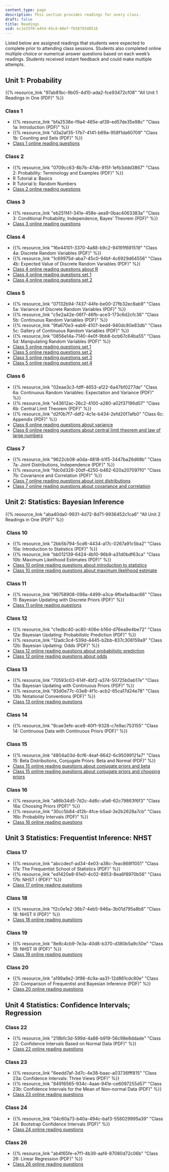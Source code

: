 ```yaml
---
content_type: page
description: This section provides readings for every class.
draft: false
title: Readings
uid: ec1e33f0-a454-45c4-80ef-fb58703d8516
---
```

Listed below are assigned readings that students were expected to complete prior to attending class sessions. Students also completed online multiple choice or numerical answer questions based on each week’s readings. Students received instant feedback and could make multiple attempts.

## Unit 1: Probability

{{% resource_link "97ab81bc-9b05-4d10-ada2-fce93472cf08" "All Unit 1 Readings in One (PDF)" %}}   

### Class 1      

- {{% resource_link "bfa2538e-f9a4-465e-af39-ed57de35e98c" "Class 1a: Introduction (PDF)" %}}             
- {{% resource_link "d3a2af35-17b7-4141-b69a-958f1da60709" "Class 1b: Counting and Sets (PDF)" %}}   
- [Class 1 online reading questions](https://studio.openlearninglibrary.mit.edu/container/block-v1:MITx+18.05r_10+2022_Summer+type@vertical+block@class1-rq1-vertical)         

### Class 2

- {{% resource_link "0709cc63-8b7b-47db-915f-1efb3ddd3867" "Class 2: Probability: Terminology and Examples (PDF)" %}}         
- R Tutorial a: Basics        
- R Tutorial b: Random Numbers 
- [Class 2 online reading questions](https://studio.openlearninglibrary.mit.edu/container/block-v1:MITx+18.05r_10+2022_Summer+type@vertical+block@class2-rq1-vertical)

###  Class 3 

- {{% resource_link "eb251f41-341e-458e-aea9-0bac4063383a" "Class 3: Conditional Probability, Independence, Bayes’ Theorem (PDF)" %}} 
- [Class 3 online reading questions](https://studio.openlearninglibrary.mit.edu/container/block-v1:MITx+18.05r_10+2022_Summer+type@vertical+block@class3-rq1-vertical)  

###  Class 4           

- {{% resource_link "16e44101-3370-4a88-b9c2-94191f691519" "Class 4a: Discrete Random Variables (PDF)" %}}             
- {{% resource_link "1c69975d-aba7-45c0-94bf-4c6929d64556" "Class 4b: Expected Value of Discrete Random Variables (PDF)" %}} 
- [Class 4 online reading questions about R](https://studio.openlearninglibrary.mit.edu/container/block-v1:MITx+18.05r_10+2022_Summer+type@vertical+block@class4-r-rqvertical)
- [Class 4 online reading questions set 1](https://studio.openlearninglibrary.mit.edu/container/block-v1:MITx+18.05r_10+2022_Summer+type@vertical+block@class4-rq1-vertical)
- [Class 4 online reading questions set 2](https://studio.openlearninglibrary.mit.edu/container/block-v1:MITx+18.05r_10+2022_Summer+type@vertical+block@class4-rq2-vertical)

###  Class 5         

- {{% resource_link "07132b94-7437-44fe-be00-27fb32ec8ab9" "Class 5a: Variance of Discrete Random Variables (PDF)" %}}             
- {{% resource_link "c5e2a42e-06f7-46fb-ace3-173c6d2cfc36" "Class 5b: Continuous Random Variables (PDF)" %}}             
- {{% resource_link "9fa670e3-eab6-4107-bed4-940dc80e83db" "Class 5c: Gallery of Continuous Random Variables (PDF)" %}}             
- {{% resource_link "0856e14a-7140-4e0f-9bb8-bcb67c64ba55" "Class 5d: Manipulating Random Variables (PDF)" %}}      
- [Class 5 online reading questions set 1](https://studio.openlearninglibrary.mit.edu/container/block-v1:MITx+18.05r_10+2022_Summer+type@vertical+block@class5-rq1-vertical)
- [Class 5 online reading questions set 2](https://studio.openlearninglibrary.mit.edu/container/block-v1:MITx+18.05r_10+2022_Summer+type@vertical+block@class5-rq2-vertical)
- [Class 5 online reading questions set 3](https://studio.openlearninglibrary.mit.edu/container/block-v1:MITx+18.05r_10+2022_Summer+type@vertical+block@class5-rq3-vertical)
- [Class 5 online reading questions set 4](https://studio.openlearninglibrary.mit.edu/container/block-v1:MITx+18.05r_10+2022_Summer+type@vertical+block@class5-rq4-vertical)

###  Class 6      

- {{% resource_link "02eae3c3-fdff-4653-a122-6a47bf0277de" "Class 6a: Continuous Random Variables: Expectation and Variance (PDF)" %}}             
- {{% resource_link "e43612ac-26c2-4100-a280-a02f37196d07" "Class 6b: Central Limit Theorem (PDF)" %}}             
- {{% resource_link "d2f0b7f7-ddf2-4c1e-b434-2efd20f7afb0" "Class 6c: Appendix (PDF)" %}} 
- [Class 6 online reading questions about variance](https://studio.openlearninglibrary.mit.edu/container/block-v1:MITx+18.05r_10+2022_Summer+type@vertical+block@class6-rq1-vertical)
- [Class 6 online reading questions about central limit theorem and law of large numbers](https://studio.openlearninglibrary.mit.edu/container/block-v1:MITx+18.05r_10+2022_Summer+type@vertical+block@class6-rq2-vertical)

###  Class 7       

- {{% resource_link "9622cb08-a0da-4818-b1f5-3447ba26d68b" "Class 7a: Joint Distributions, Independence (PDF)" %}}             
- {{% resource_link "fdc0d328-20df-4250-b462-620a207097f0" "Class 7b: Covariance and Correlation (PDF)" %}}      
- [Class 7 online reading questions about joint distributions](https://studio.openlearninglibrary.mit.edu/container/block-v1:MITx+18.05r_10+2022_Summer+type@vertical+block@class7-rq1-vertical)
- [Class 7 online reading questions about covariance and correlation](https://studio.openlearninglibrary.mit.edu/container/block-v1:MITx+18.05r_10+2022_Summer+type@vertical+block@class7-rq2-vertical)

## Unit 2: Statistics: Bayesian Inference    

{{% resource_link "aba40da0-9931-4d72-8d71-9936452c1ca6" "All Unit 2 Readings in One (PDF)" %}}     

###  Class 10    

- {{% resource_link "2bb5b794-5cd6-4434-a17c-0267a91c5ba2" "Class 10a: Introduction to Statistics (PDF)" %}}             
- {{% resource_link "bb012139-6424-4b10-96b9-a31d0bdf63ca" "Class 10b: Maximum Likelihood Estimates (PDF)" %}} 
- [Class 10 online reading questions about introduction to statistics](https://studio.openlearninglibrary.mit.edu/container/block-v1:MITx+18.05r_10+2022_Summer+type@vertical+block@class10-rq1-vertical)
- [Class 10 online reading questions about maximum likelihood estimate](https://studio.openlearninglibrary.mit.edu/container/block-v1:MITx+18.05r_10+2022_Summer+type@vertical+block@class10-rq2-vertical)  

###  Class 11           

- {{% resource_link "99758908-098a-4499-a3ca-9fbe1a4bac66" "Class 11: Bayesian Updating with Discrete Priors (PDF)" %}}  
- [Class 11 online reading questions](https://studio.openlearninglibrary.mit.edu/container/block-v1:MITx+18.05r_10+2022_Summer+type@vertical+block@class11-rq1-vertical) 

###  Class 12            

- {{% resource_link "c1edbc40-ac80-406e-b16d-d76ea9e4be72" "Class 12a: Bayesian Updating: Probabilistic Prediction (PDF)" %}}             
- {{% resource_link "12adc3c4-539d-4445-b2bb-837c308159a9" "Class 12b: Bayesian Updating: Odds (PDF)" %}}
- [Class 12 online reading questions about probabilistic prediction](https://studio.openlearninglibrary.mit.edu/container/block-v1:MITx+18.05r_10+2022_Summer+type@vertical+block@class12-rq1-vertical)
- [Class 12 online reading questions about odds](https://studio.openlearninglibrary.mit.edu/container/block-v1:MITx+18.05r_10+2022_Summer+type@vertical+block@class12-rq2-vertical)     

###  Class 13        

- {{% resource_link "70593c03-614f-4bf2-a374-50725b0ab17e" "Class 13a: Bayesian Updating with Continuous Priors (PDF)" %}}             
- {{% resource_link "93d0e77c-03e8-4f1c-acb2-65ca17d24e78" "Class 13b: Notational Conventions (PDF)" %}}  
- [Class 13 online reading questions](https://studio.openlearninglibrary.mit.edu/container/block-v1:MITx+18.05r_10+2022_Summer+type@vertical+block@class13-rq1-vertical)   

###  Class 14     

- {{% resource_link "8cae3efe-ace8-40f1-9328-c7e9ac753155" "Class 14: Continuous Data with Continuous Priors (PDF)" %}}   

###  Class 15          

- {{% resource_link "4804a03d-8cf6-4eaf-8642-6c95099121a7" "Class 15: Beta Distributions, Conjugate Priors: Beta and Normal (PDF)" %}}   
- [Class 15 online reading questions about conjugate priors and beta](https://studio.openlearninglibrary.mit.edu/container/block-v1:MITx+18.05r_10+2022_Summer+type@vertical+block@class15-rq1-vertical)
- [Class 15 online reading questions about conjugate priors and choosing priors](https://studio.openlearninglibrary.mit.edu/container/block-v1:MITx+18.05r_10+2022_Summer+type@vertical+block@class15-rq2-vertical)

###  Class 16           

- {{% resource_link "a86b34d5-7d2c-4d8c-afa6-62c79863f6f3" "Class 16a: Choosing Priors (PDF)" %}}             
- {{% resource_link "30cc5b84-d12b-4fce-b5ad-3e2b2628a7cb" "Class 16b: Probability Intervals (PDF)" %}} 
- [Class 16 online reading questions](https://studio.openlearninglibrary.mit.edu/container/block-v1:MITx+18.05r_10+2022_Summer+type@vertical+block@class16-rq1-vertical)   

## Unit 3 Statistics: Frequentist Inference: NHST       

###  Class 17  

- {{% resource_link "abccdecf-ad34-4e03-a38c-7eac868f1051" "Class 17a: The Frequentist School of Statistics (PDF)" %}}             
- {{% resource_link "ed1420e8-61e0-4c02-8953-8ea6f8970b56" "Class 17b: NHST I (PDF)" %}} 
- [Class 17 online reading questions](https://studio.openlearninglibrary.mit.edu/container/block-v1:MITx+18.05r_10+2022_Summer+type@vertical+block@class17-rq1-vertical)  

###  Class 18            

- {{% resource_link "f2c0e1e2-36b7-4eb5-946a-3b01d795a8b8" "Class 18: NHST II (PDF)" %}} 
- [Class 18 online reading questions](https://studio.openlearninglibrary.mit.edu/container/block-v1:MITx+18.05r_10+2022_Summer+type@vertical+block@class18-rq1-vertical)

###  Class 19              

- {{% resource_link "8e8c4cb9-7e3a-40d8-b370-d380b5a9c50e" "Class 19: NHST III (PDF)" %}}
- [Class 19 online reading questions](https://studio.openlearninglibrary.mit.edu/container/block-v1:MITx+18.05r_10+2022_Summer+type@vertical+block@class19-rq1-vertical)   

###  Class 20            

- {{% resource_link "a199a6e2-3f98-4c9a-aa31-12d861cdc80e" "Class 20: Comparison of Frequentist and Bayesian Inference (PDF)" %}}  
- [Class 20 online reading questions](https://studio.openlearninglibrary.mit.edu/container/block-v1:MITx+18.05r_10+2022_Summer+type@vertical+block@class20-rq1-vertical)  

## Unit 4 Statistics: Confidence Intervals; Regression       

### Class 22

- {{% resource_link "219bfc3d-599d-4a88-b919-56c98e8ddade" "Class 22: Confidence Intervals Based on Normal Data (PDF)" %}}   
- [Class 22 online reading questions](https://studio.openlearninglibrary.mit.edu/container/block-v1:MITx+18.05r_10+2022_Summer+type@vertical+block@class22-rq1-vertical)  

### Class 23        

- {{% resource_link "6eedd7af-3d7c-4e38-baac-a03736fff815" "Class 23a: Confidence Intervals: Three Views (PDF)" %}}             
- {{% resource_link "84916565-934c-4aae-941e-ce6097255d57" "Class 23b: Confidence Intervals for the Mean of Non-normal Data (PDF)" %}} 
- [Class 23 online reading questions](https://studio.openlearninglibrary.mit.edu/container/block-v1:MITx+18.05r_10+2022_Summer+type@vertical+block@class23-rq1-vertical)    

### Class 24        

- {{% resource_link "04c60a73-b40a-494c-baf3-558029995a39" "Class 24: Bootstrap Confidence Intervals (PDF)" %}}
- [Class 24 online reading questions](https://studio.openlearninglibrary.mit.edu/container/block-v1:MITx+18.05r_10+2022_Summer+type@vertical+block@class24-rq1-vertical)   

### Class 26          

- {{% resource_link "ab4f65fe-e7f1-4b39-aaf4-87080d72c06b" "Class 26: Linear Regression (PDF)" %}}
- [Class 26 online reading questions](https://studio.openlearninglibrary.mit.edu/container/block-v1:MITx+18.05r_10+2022_Summer+type@vertical+block@class26-rq1-vertical)